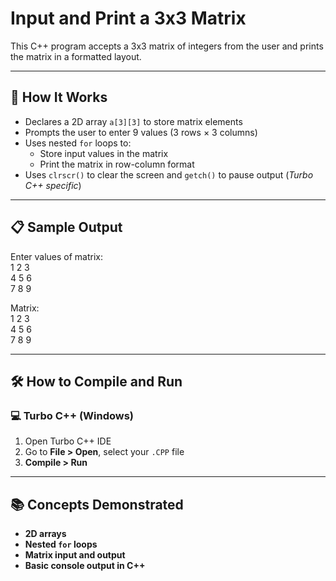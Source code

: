 # Input and Print a 3x3 Matrix

This C++ program accepts a 3x3 matrix of integers from the user and prints the matrix in a formatted layout.

---

## 🚀 How It Works

- Declares a 2D array `a[3][3]` to store matrix elements
- Prompts the user to enter 9 values (3 rows × 3 columns)
- Uses nested `for` loops to:
  - Store input values in the matrix
  - Print the matrix in row-column format
- Uses `clrscr()` to clear the screen and `getch()` to pause output (*Turbo C++ specific*)

---

## 📋 Sample Output

Enter values of matrix:  
1 2 3  
4 5 6  
7 8 9  

Matrix:  
1 2 3  
4 5 6  
7 8 9  

---

## 🛠️ How to Compile and Run

### 💻 Turbo C++ (Windows)

1. Open Turbo C++ IDE
2. Go to **File > Open**, select your `.CPP` file
3. **Compile > Run**

---

## 📚 Concepts Demonstrated
- **2D arrays**
- **Nested `for` loops**
- **Matrix input and output**
- **Basic console output in C++**
